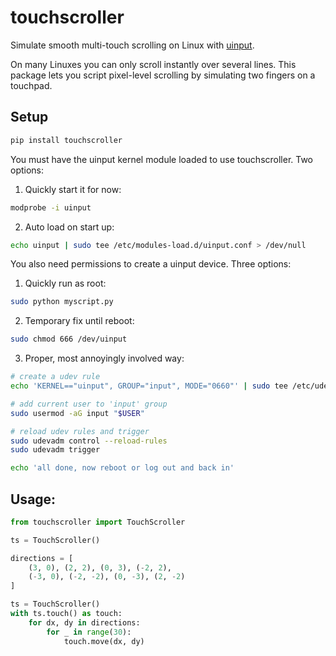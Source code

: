 # touchscroller

Simulate smooth multi-touch scrolling on Linux with [uinput](https://pypi.org/project/python-uinput/).

On many Linuxes you can only scroll instantly over several lines. This package lets you script pixel-level scrolling by simulating two fingers on a touchpad.

## Setup

```bash
pip install touchscroller
```

You must have the uinput kernel module loaded to use touchscroller. Two options:

1) Quickly start it for now:

```bash
modprobe -i uinput
```

2) Auto load on start up:

```bash
echo uinput | sudo tee /etc/modules-load.d/uinput.conf > /dev/null
```

You also need permissions to create a uinput device. Three options:

1) Quickly run as root:

```bash
sudo python myscript.py
```

2) Temporary fix until reboot:

```bash
sudo chmod 666 /dev/uinput
```

3) Proper, most annoyingly involved way:

```bash
# create a udev rule
echo 'KERNEL=="uinput", GROUP="input", MODE="0660"' | sudo tee /etc/udev/rules.d/99-uinput.rules > /dev/null

# add current user to 'input' group
sudo usermod -aG input "$USER"

# reload udev rules and trigger
sudo udevadm control --reload-rules
sudo udevadm trigger

echo 'all done, now reboot or log out and back in'
```

## Usage:

```py
from touchscroller import TouchScroller

ts = TouchScroller()

directions = [
    (3, 0), (2, 2), (0, 3), (-2, 2),
    (-3, 0), (-2, -2), (0, -3), (2, -2)
]

ts = TouchScroller()
with ts.touch() as touch:
    for dx, dy in directions:
        for _ in range(30):
            touch.move(dx, dy)

```